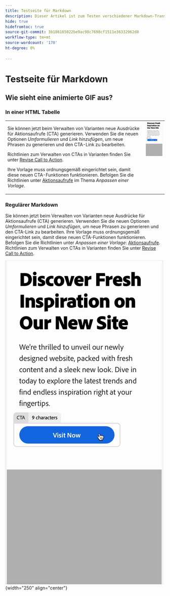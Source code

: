 ```yaml
---
title: Testseite für Markdown
description: Dieser Artikel ist zum Testen verschiedener Markdown-Transformationen ausgeblendet.
hide: true
hidefromtoc: true
source-git-commit: 3b186165022be9ac98c7698cf1511e36332962d8
workflow-type: tm+mt
source-wordcount: '170'
ht-degree: 0%

---
```


# Testseite für Markdown

## Wie sieht eine animierte GIF aus?

### In einer HTML Tabelle

<table style="table-layout:fixed">
<tr style="border: 0;">
  <td valign="top">
    <p>Sie können jetzt beim Verwalten von Varianten neue Ausdrücke für Aktionsaufrufe (CTA) generieren. Verwenden Sie die neuen Optionen <em>Umformulieren</em> und <em>Link hinzufügen</em>, um neue Phrasen zu generieren und den CTA-Link zu bearbeiten.</p>
    <p>Richtlinien zum Verwalten von CTAs in Varianten finden Sie unter <a href="/help/user-guide/create/manage-variants.md#revise-call-to-action">Revise Call to Action</a>.</p>
    <p>Ihre Vorlage muss ordnungsgemäß eingerichtet sein, damit diese neuen CTA-Funktionen funktionieren. Befolgen Sie die Richtlinien unter <a href="/help/user-guide/content/customize-template.md#calls-to-action">Aktionsaufrufe</a> im Thema <em>Anpassen einer Vorlage</em>.</p>
    <!-- GS-6676 -->
  </td>
  <td valign="top">
    <img src="../assets/animation/rephrase-cta.gif" class="modal-image" alt="CTA-Umformulierung in Aktion" width="250"></td>
  </tr>
</table>

### Regulärer Markdown

Sie können jetzt beim Verwalten von Varianten neue Ausdrücke für Aktionsaufrufe (CTA) generieren. Verwenden Sie die neuen Optionen _Umformulieren_ und _Link hinzufügen_, um neue Phrasen zu generieren und den CTA-Link zu bearbeiten. Ihre Vorlage muss ordnungsgemäß eingerichtet sein, damit diese neuen CTA-Funktionen funktionieren. Befolgen Sie die Richtlinien unter _Anpassen einer Vorlage_: [Aktionsaufrufe](/help/user-guide/content/customize-template.md#calls-to-action). Richtlinien zum Verwalten von CTAs in Varianten finden Sie unter [Revise Call to Action](/help/user-guide/create/manage-variants.md#revise-call-to-action). <!-- GS-6676 -->

![CTA-Umformulierung in Aktion](/help/assets/animation/rephrase-cta.gif "CTA-Umformulierung"){width="250" align="center"}
